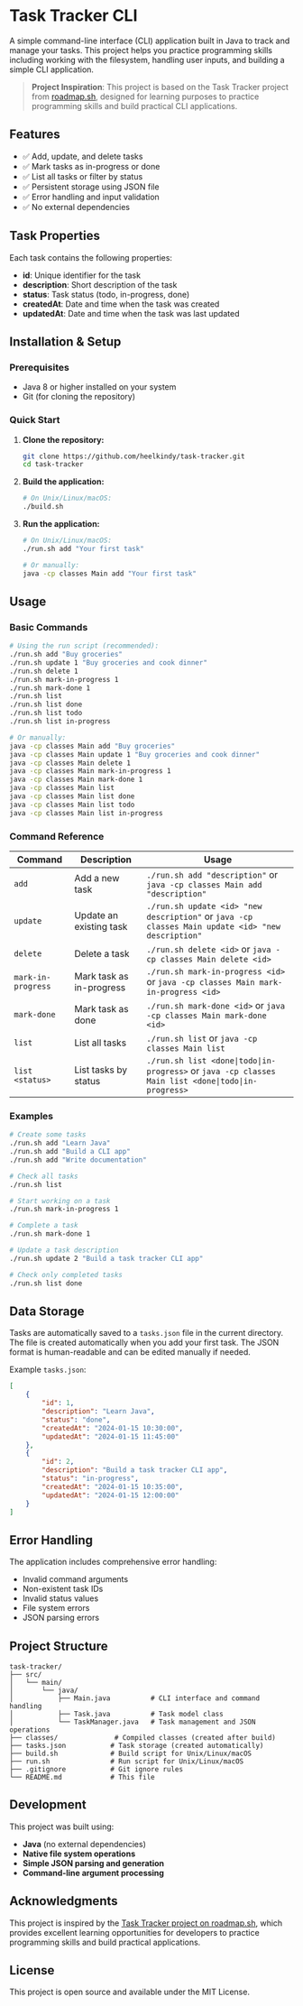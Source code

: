 # Task Tracker CLI

A simple command-line interface (CLI) application built in Java to track and manage your tasks. This project helps you practice programming skills including working with the filesystem, handling user inputs, and building a simple CLI application.

> **Project Inspiration**: This project is based on the Task Tracker project from [roadmap.sh](https://roadmap.sh/projects/task-tracker), designed for learning purposes to practice programming skills and build practical CLI applications.

## Features

-   ✅ Add, update, and delete tasks
-   ✅ Mark tasks as in-progress or done
-   ✅ List all tasks or filter by status
-   ✅ Persistent storage using JSON file
-   ✅ Error handling and input validation
-   ✅ No external dependencies

## Task Properties

Each task contains the following properties:

-   **id**: Unique identifier for the task
-   **description**: Short description of the task
-   **status**: Task status (todo, in-progress, done)
-   **createdAt**: Date and time when the task was created
-   **updatedAt**: Date and time when the task was last updated

## Installation & Setup

### Prerequisites

-   Java 8 or higher installed on your system
-   Git (for cloning the repository)

### Quick Start

1. **Clone the repository:**

    ```bash
    git clone https://github.com/heelkindy/task-tracker.git
    cd task-tracker
    ```

2. **Build the application:**

    ```bash
    # On Unix/Linux/macOS:
    ./build.sh
    ```

3. **Run the application:**

    ```bash
    # On Unix/Linux/macOS:
    ./run.sh add "Your first task"

    # Or manually:
    java -cp classes Main add "Your first task"
    ```

## Usage

### Basic Commands

```bash
# Using the run script (recommended):
./run.sh add "Buy groceries"
./run.sh update 1 "Buy groceries and cook dinner"
./run.sh delete 1
./run.sh mark-in-progress 1
./run.sh mark-done 1
./run.sh list
./run.sh list done
./run.sh list todo
./run.sh list in-progress

# Or manually:
java -cp classes Main add "Buy groceries"
java -cp classes Main update 1 "Buy groceries and cook dinner"
java -cp classes Main delete 1
java -cp classes Main mark-in-progress 1
java -cp classes Main mark-done 1
java -cp classes Main list
java -cp classes Main list done
java -cp classes Main list todo
java -cp classes Main list in-progress
```

### Command Reference

| Command            | Description              | Usage                                                                                               |
| ------------------ | ------------------------ | --------------------------------------------------------------------------------------------------- |
| `add`              | Add a new task           | `./run.sh add "description"` or `java -cp classes Main add "description"`                           |
| `update`           | Update an existing task  | `./run.sh update <id> "new description"` or `java -cp classes Main update <id> "new description"`   |
| `delete`           | Delete a task            | `./run.sh delete <id>` or `java -cp classes Main delete <id>`                                       |
| `mark-in-progress` | Mark task as in-progress | `./run.sh mark-in-progress <id>` or `java -cp classes Main mark-in-progress <id>`                   |
| `mark-done`        | Mark task as done        | `./run.sh mark-done <id>` or `java -cp classes Main mark-done <id>`                                 |
| `list`             | List all tasks           | `./run.sh list` or `java -cp classes Main list`                                                     |
| `list <status>`    | List tasks by status     | `./run.sh list <done\|todo\|in-progress>` or `java -cp classes Main list <done\|todo\|in-progress>` |

### Examples

```bash
# Create some tasks
./run.sh add "Learn Java"
./run.sh add "Build a CLI app"
./run.sh add "Write documentation"

# Check all tasks
./run.sh list

# Start working on a task
./run.sh mark-in-progress 1

# Complete a task
./run.sh mark-done 1

# Update a task description
./run.sh update 2 "Build a task tracker CLI app"

# Check only completed tasks
./run.sh list done
```

## Data Storage

Tasks are automatically saved to a `tasks.json` file in the current directory. The file is created automatically when you add your first task. The JSON format is human-readable and can be edited manually if needed.

Example `tasks.json`:

```json
[
    {
        "id": 1,
        "description": "Learn Java",
        "status": "done",
        "createdAt": "2024-01-15 10:30:00",
        "updatedAt": "2024-01-15 11:45:00"
    },
    {
        "id": 2,
        "description": "Build a task tracker CLI app",
        "status": "in-progress",
        "createdAt": "2024-01-15 10:35:00",
        "updatedAt": "2024-01-15 12:00:00"
    }
]
```

## Error Handling

The application includes comprehensive error handling:

-   Invalid command arguments
-   Non-existent task IDs
-   Invalid status values
-   File system errors
-   JSON parsing errors

## Project Structure

```
task-tracker/
├── src/
│   └── main/
│       └── java/
│           ├── Main.java          # CLI interface and command handling
│           ├── Task.java          # Task model class
│           └── TaskManager.java   # Task management and JSON operations
├── classes/              # Compiled classes (created after build)
├── tasks.json           # Task storage (created automatically)
├── build.sh             # Build script for Unix/Linux/macOS
├── run.sh               # Run script for Unix/Linux/macOS
├── .gitignore           # Git ignore rules
└── README.md            # This file
```

## Development

This project was built using:

-   **Java** (no external dependencies)
-   **Native file system operations**
-   **Simple JSON parsing and generation**
-   **Command-line argument processing**

## Acknowledgments

This project is inspired by the [Task Tracker project on roadmap.sh](https://roadmap.sh/projects/task-tracker), which provides excellent learning opportunities for developers to practice programming skills and build practical applications.

## License

This project is open source and available under the MIT License.
